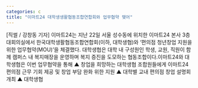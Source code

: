```yaml
---
categories: c
title: "이마트24 대학생생활협동조합연합회와 업무협약 맺어"
---
```

[직썰 / 강창동 기자] 이마트24는 지난 22일 서울 성수동에 위치한 이마트24 본사 3층 대회의실에서 한국대학생활협동조합연합회(이하, 대학생협)와 ‘편의점 청년창업 지원을 위한 업무협약(MOU)’을 체결했다. 대학생협은 대학 내 구성원인 학생, 교원, 직원이 함께 캠퍼스 내 복지매장을 운영하며 복지 증진을 도모하는 협동조합이다.이마트24와 대학생협은 이번 업무협약을 통해 ▲ 창업을 희망하는 대학생협 조합원들에게 이마트24 편의점 근무 기회 제공 및 창업 부담 완화 위한 지원 ▲ 대학별 교내 편의점 창업 설명회 개최 ▲ 대학생협